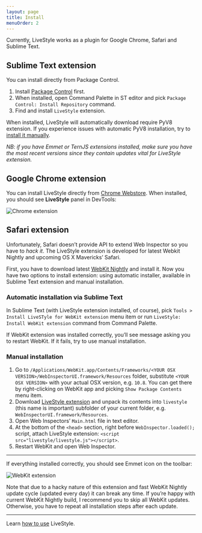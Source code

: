 ```yaml
---
layout: page
title: Install
menuOrder: 2
---
```

Currently, LiveStyle works as a plugin for Google Chrome, Safari and Sublime Text.

## Sublime Text extension

You can install directly from Package Control.

1. Install [Package Control](http://wbond.net/sublime_packages/package_control/installation) first.
2. When installed, open Command Palette in ST editor and pick `Package Control: Install Repository` command.
3. Find and install `LiveStyle` extension.

When installed, LiveStyle will automatically download require PyV8 extension. If you experience issues with automatic PyV8 installation, try to [install it manually](https://github.com/emmetio/pyv8-binaries#manual-installation).

*NB: if you have Emmet or TernJS extensions installed, make sure you have the most recent versions since they contain updates vital for LiveStyle extension.*

## Google Chrome extension

You can install LiveStyle directly from [Chrome Webstore](https://chrome.google.com/webstore/detail/diebikgmpmeppiilkaijjbdgciafajmg). When installed, you should see **LiveStyle** panel in DevTools:

![Chrome extension](/i/chrome-ext.png)

## Safari extension

Unfortunately, Safari doesn’t provide API to extend Web Inspector so you have to *hack it*. The LiveStyle extension is developed for latest Webkit Nightly and upcoming OS X Mavericks’ Safari.

First, you have to download latest [WebKit Nightly](http://nightly.webkit.org) and install it. Now you have two options to install extension: using automatic installer, available in Sublime Text extension and manual installation.

### Automatic installation via Sublime Text

In Sublime Text (with LiveStyle extension installed, of course), pick `Tools > Install LiveSTyle for WebKit extension` menu item or  run `LiveStyle: Install WebKit extension` command from Command Palette.

If WebKit extension was installed correctly, you’ll see message asking you to restart WebKit. If it fails, try to use manual installation.

### Manual installation

1. Go to `/Applications/WebKit.app/Contents/Frameworks/<YOUR OSX VERSION>/WebInspectorUI.framework/Resources` folder, substitute `<YOUR OSX VERSION>` with your actual OSX version, e.g. `10.8`. You can get there by right-clicking on WebKit app and picking `Show Package Contents` menu item.
2. Download [LiveStyle extension](http://download.emmet.io/livestyle/livestyle-webkit.zip) and unpack its contents into `livestyle` (this name is important) subfolder of your current folder, e.g. `WebInspectorUI.framework/Resources`.
3. Open Web Inspectors’ `Main.html` file in text editor.
4. At the bottom of the `<head>` section, right before `WebInspector.loaded();` script, attach LiveStyle extension: `<script src="livestyle/livestyle.js"></script>`.
5. Restart WebKit and open Web Inspector.

----------

If everything installed correctly, you should see Emmet icon on the toolbar:

![WebKit extension](/i/webkit-ext.png)

Note that due to a hacky nature of this extension and fast WebKit Nightly update cycle (updated every day) it can break any time. If you’re happy with current WebKit Nightly build, I recommend you to skip all WebKit updates. Otherwise, you have to repeat all installation steps after each update.

----------

Learn [how to use](/usage/) LiveStyle.